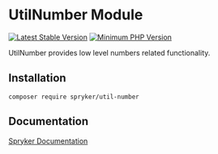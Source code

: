 # UtilNumber Module
[![Latest Stable Version](https://poser.pugx.org/spryker/util-number/v/stable.svg)](https://packagist.org/packages/spryker/util-number)
[![Minimum PHP Version](https://img.shields.io/badge/php-%3E%3D%208.1-8892BF.svg)](https://php.net/)

UtilNumber provides low level numbers related functionality.

## Installation

```
composer require spryker/util-number
```

## Documentation

[Spryker Documentation](https://docs.spryker.com)
